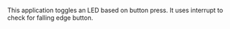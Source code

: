 This application toggles an LED based on button press. It uses interrupt to check for falling edge button.
